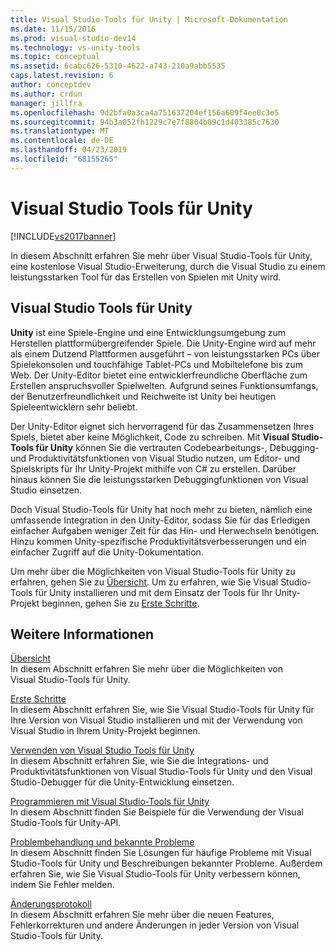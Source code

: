 ```yaml
---
title: Visual Studio-Tools für Unity | Microsoft-Dokumentation
ms.date: 11/15/2016
ms.prod: visual-studio-dev14
ms.technology: vs-unity-tools
ms.topic: conceptual
ms.assetid: 6cabc626-5310-4622-a743-210a9abb5535
caps.latest.revision: 6
author: conceptdev
ms.author: crdun
manager: jillfra
ms.openlocfilehash: 9d2bfa0a3ca4a751637204ef156a609f4ee0c3e5
ms.sourcegitcommit: 94b3a052fb1229c7e7f8804b09c1d403385c7630
ms.translationtype: MT
ms.contentlocale: de-DE
ms.lasthandoff: 04/23/2019
ms.locfileid: "68155265"
---
```

# <a name="visual-studio-tools-for-unity"></a>Visual Studio Tools für Unity
[!INCLUDE[vs2017banner](../includes/vs2017banner.md)]

In diesem Abschnitt erfahren Sie mehr über Visual Studio-Tools für Unity, eine kostenlose Visual Studio-Erweiterung, durch die Visual Studio zu einem leistungsstarken Tool für das Erstellen von Spielen mit Unity wird.  
  
## <a name="visual-studio-tools-for-unity"></a>Visual Studio Tools für Unity  
 **Unity** ist eine Spiele-Engine und eine Entwicklungsumgebung zum Herstellen plattformübergreifender Spiele. Die Unity-Engine wird auf mehr als einem Dutzend Plattformen ausgeführt – von leistungsstarken PCs über Spielekonsolen und touchfähige Tablet-PCs und Mobiltelefone bis zum Web. Der Unity-Editor bietet eine entwicklerfreundliche Oberfläche zum Erstellen anspruchsvoller Spielwelten. Aufgrund seines Funktionsumfangs, der Benutzerfreundlichkeit und Reichweite ist Unity bei heutigen Spieleentwicklern sehr beliebt.  
  
 Der Unity-Editor eignet sich hervorragend für das Zusammensetzen Ihres Spiels, bietet aber keine Möglichkeit, Code zu schreiben. Mit **Visual Studio-Tools für Unity** können Sie die vertrauten Codebearbeitungs-, Debugging- und Produktivitätsfunktionen von Visual Studio nutzen, um Editor- und Spielskripts für Ihr Unity-Projekt mithilfe von C# zu erstellen. Darüber hinaus können Sie die leistungsstarken Debuggingfunktionen von Visual Studio einsetzen.  
  
 Doch Visual Studio-Tools für Unity hat noch mehr zu bieten, nämlich eine umfassende Integration in den Unity-Editor, sodass Sie für das Erledigen einfacher Aufgaben weniger Zeit für das Hin- und Herwechseln benötigen. Hinzu kommen Unity-spezifische Produktivitätsverbesserungen und ein einfacher Zugriff auf die Unity-Dokumentation.  
  
 Um mehr über die Möglichkeiten von Visual Studio-Tools für Unity zu erfahren, gehen Sie zu [Übersicht](../cross-platform/overview-of-visual-studio-tools-for-unity.md). Um zu erfahren, wie Sie Visual Studio-Tools für Unity installieren und mit dem Einsatz der Tools für Ihr Unity-Projekt beginnen, gehen Sie zu [Erste Schritte](../cross-platform/getting-started-with-visual-studio-tools-for-unity.md).  
  
## <a name="more-in-this-section"></a>Weitere Informationen  
 [Übersicht](../cross-platform/overview-of-visual-studio-tools-for-unity.md)  
 In diesem Abschnitt erfahren Sie mehr über die Möglichkeiten von Visual Studio-Tools für Unity.  
  
 [Erste Schritte](../cross-platform/getting-started-with-visual-studio-tools-for-unity.md)  
 In diesem Abschnitt erfahren Sie, wie Sie Visual Studio-Tools für Unity für Ihre Version von Visual Studio installieren und mit der Verwendung von Visual Studio in Ihrem Unity-Projekt beginnen.  
  
 [Verwenden von Visual Studio Tools für Unity](../cross-platform/using-visual-studio-tools-for-unity.md)  
 In diesem Abschnitt erfahren Sie, wie Sie die Integrations- und Produktivitätsfunktionen von Visual Studio-Tools für Unity und den Visual Studio-Debugger für die Unity-Entwicklung einsetzen.  
  
 [Programmieren mit Visual Studio-Tools für Unity](../cross-platform/programming-visual-studio-tools-for-unity.md)  
 In diesem Abschnitt finden Sie Beispiele für die Verwendung der Visual Studio-Tools für Unity-API.  
  
 [Problembehandlung und bekannte Probleme](../cross-platform/troubleshooting-and-known-issues-visual-studio-tools-for-unity.md)  
 In diesem Abschnitt finden Sie Lösungen für häufige Probleme mit Visual Studio-Tools für Unity und Beschreibungen bekannter Probleme. Außerdem erfahren Sie, wie Sie Visual Studio-Tools für Unity verbessern können, indem Sie Fehler melden.  
  
 [Änderungsprotokoll](../cross-platform/change-log-visual-studio-tools-for-unity.md)  
 In diesem Abschnitt erfahren Sie mehr über die neuen Features, Fehlerkorrekturen und andere Änderungen in jeder Version von Visual Studio-Tools für Unity.
